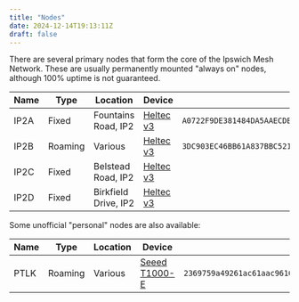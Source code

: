 ```yaml
---
title: "Nodes"
date: 2024-12-14T19:13:11Z
draft: false
---
```


There are several primary nodes that form the core of the Ipswich Mesh Network. These are usually permanently mounted "always on" nodes, although 100% uptime is not guaranteed.

| Name | Type    | Location             | Device                                                   | Identifiers                                                        |
|------|---------|----------------------|----------------------------------------------------------|--------------------------------------------------------------------|
| IP2A | Fixed   | Fountains Road, IP2  | [Heltec v3](https://heltec.org/project/wifi-lora-32-v3/) | `A0722F9DE381484DA5AAECDB61586171E2FC4A4714072BBF04FD8F09B4768DED` |
| IP2B | Roaming | Various              | [Heltec v3](https://heltec.org/project/wifi-lora-32-v3/) | `3DC903EC46BB61A837BBC5212BB6000ED93E13F3FE4A04B390A8AD80C7D5357A` |
| IP2C | Fixed   | Belstead Road, IP2   | [Heltec v3](https://heltec.org/project/wifi-lora-32-v3/) |                                                                    |
| IP2D | Fixed   | Birkfield Drive, IP2 | [Heltec v3](https://heltec.org/project/wifi-lora-32-v3/) |                                                                    |

Some unofficial "personal" nodes are also available:

| Name | Type    | Location | Device                                                                                                | Identifiers                                                        |
|------|---------|----------|-------------------------------------------------------------------------------------------------------|--------------------------------------------------------------------|
| PTLK | Roaming | Various  | [Seeed T1000-E](https://www.seeedstudio.com/SenseCAP-Card-Tracker-T1000-E-for-Meshtastic-p-5913.html) | `2369759a49261ac61aac96108a2e8cb5659ce4be23a4da24601db4e5dc638f78` |
